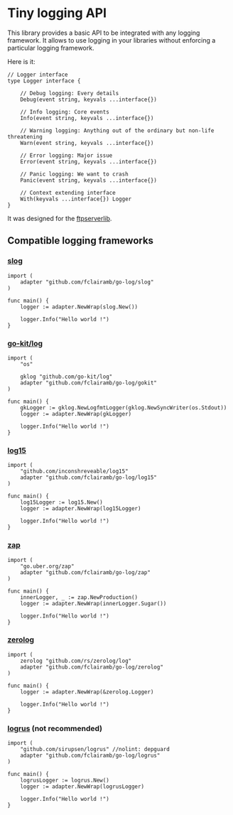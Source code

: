 # Tiny logging API

This library provides a basic API to be integrated with any logging framework. It
allows to use logging in your libraries without enforcing a particular logging
framework.

Here is it:
```golang
// Logger interface
type Logger interface {

	// Debug logging: Every details
	Debug(event string, keyvals ...interface{})

	// Info logging: Core events
	Info(event string, keyvals ...interface{})

	// Warning logging: Anything out of the ordinary but non-life threatening
	Warn(event string, keyvals ...interface{})

	// Error logging: Major issue
	Error(event string, keyvals ...interface{})

	// Panic logging: We want to crash
	Panic(event string, keyvals ...interface{})

	// Context extending interface
	With(keyvals ...interface{}) Logger
}
```

It was designed for the [ftpserverlib](https://github.com/fclairamb/ftpserverlib).

## Compatible logging frameworks

### [slog](https://pkg.go.dev/log/slog)
```golang
import (
	adapter "github.com/fclairamb/go-log/slog"
)

func main() {
	logger := adapter.NewWrap(slog.New())

	logger.Info("Hello world !")
}
```

### [go-kit/log](https://github.com/go-kit/log)
```golang
import (
	"os"

	gklog "github.com/go-kit/log"
	adapter "github.com/fclairamb/go-log/gokit"
)

func main() {
	gkLogger := gklog.NewLogfmtLogger(gklog.NewSyncWriter(os.Stdout))
	logger := adapter.NewWrap(gkLogger)

	logger.Info("Hello world !")
}
```

### [log15](https://github.com/inconshreveable/log15)
```golang
import (
	"github.com/inconshreveable/log15"
	adapter "github.com/fclairamb/go-log/log15"
)

func main() {
	log15Logger := log15.New()
	logger := adapter.NewWrap(log15Logger)

	logger.Info("Hello world !")
}
```

### [zap](https://github.com/uber-go/zap)
```golang
import (
	"go.uber.org/zap"
	adapter "github.com/fclairamb/go-log/zap"
)

func main() {
	innerLogger, _ := zap.NewProduction()
	logger := adapter.NewWrap(innerLogger.Sugar())

	logger.Info("Hello world !")
}
```

### [zerolog](https://github.com/rs/zerolog/)
```golang
import (
	zerolog "github.com/rs/zerolog/log"
	adapter "github.com/fclairamb/go-log/zerolog"
)

func main() {
	logger := adapter.NewWrap(&zerolog.Logger)

	logger.Info("Hello world !")
}

```

### [logrus](https://github.com/sirupsen/logrus) (not recommended)
```golang
import (
	"github.com/sirupsen/logrus" //nolint: depguard
	adapter "github.com/fclairamb/go-log/logrus"
)

func main() {
	logrusLogger := logrus.New()
	logger := adapter.NewWrap(logrusLogger)

	logger.Info("Hello world !")
}
```
